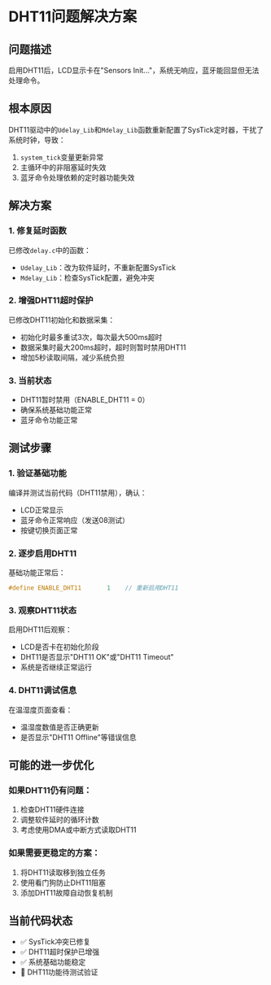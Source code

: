 # DHT11问题解决方案

## 问题描述
启用DHT11后，LCD显示卡在"Sensors Init..."，系统无响应，蓝牙能回显但无法处理命令。

## 根本原因
DHT11驱动中的`Udelay_Lib`和`Mdelay_Lib`函数重新配置了SysTick定时器，干扰了系统时钟，导致：
1. `system_tick`变量更新异常
2. 主循环中的非阻塞延时失效
3. 蓝牙命令处理依赖的定时器功能失效

## 解决方案

### 1. 修复延时函数
已修改`delay.c`中的函数：
- `Udelay_Lib`：改为软件延时，不重新配置SysTick
- `Mdelay_Lib`：检查SysTick配置，避免冲突

### 2. 增强DHT11超时保护
已修改DHT11初始化和数据采集：
- 初始化时最多重试3次，每次最大500ms超时
- 数据采集时最大200ms超时，超时则暂时禁用DHT11
- 增加5秒读取间隔，减少系统负担

### 3. 当前状态
- DHT11暂时禁用（ENABLE_DHT11 = 0）
- 确保系统基础功能正常
- 蓝牙命令功能正常

## 测试步骤

### 1. 验证基础功能
编译并测试当前代码（DHT11禁用），确认：
- LCD正常显示
- 蓝牙命令正常响应（发送08测试）
- 按键切换页面正常

### 2. 逐步启用DHT11
基础功能正常后：
```c
#define ENABLE_DHT11       1    // 重新启用DHT11
```

### 3. 观察DHT11状态
启用DHT11后观察：
- LCD是否卡在初始化阶段
- DHT11是否显示"DHT11 OK"或"DHT11 Timeout"
- 系统是否继续正常运行

### 4. DHT11调试信息
在温湿度页面查看：
- 温湿度数值是否正确更新
- 是否显示"DHT11 Offline"等错误信息

## 可能的进一步优化

### 如果DHT11仍有问题：
1. 检查DHT11硬件连接
2. 调整软件延时的循环计数
3. 考虑使用DMA或中断方式读取DHT11

### 如果需要更稳定的方案：
1. 将DHT11读取移到独立任务
2. 使用看门狗防止DHT11阻塞
3. 添加DHT11故障自动恢复机制

## 当前代码状态
- ✅ SysTick冲突已修复
- ✅ DHT11超时保护已增强
- ✅ 系统基础功能稳定
- 🔄 DHT11功能待测试验证
